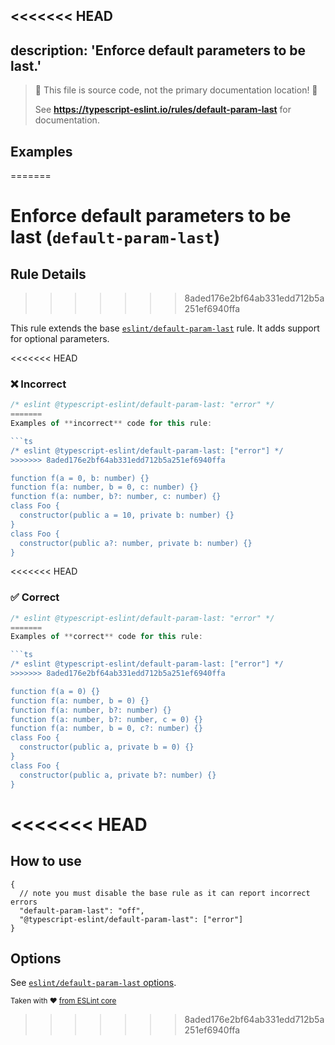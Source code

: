 <<<<<<< HEAD
---
description: 'Enforce default parameters to be last.'
---

> 🛑 This file is source code, not the primary documentation location! 🛑
>
> See **https://typescript-eslint.io/rules/default-param-last** for documentation.

## Examples
=======
# Enforce default parameters to be last (`default-param-last`)

## Rule Details
>>>>>>> 8aded176e2bf64ab331edd712b5a251ef6940ffa

This rule extends the base [`eslint/default-param-last`](https://eslint.org/docs/rules/default-param-last) rule.
It adds support for optional parameters.

<<<<<<< HEAD
<!--tabs-->

### ❌ Incorrect

```ts
/* eslint @typescript-eslint/default-param-last: "error" */
=======
Examples of **incorrect** code for this rule:

```ts
/* eslint @typescript-eslint/default-param-last: ["error"] */
>>>>>>> 8aded176e2bf64ab331edd712b5a251ef6940ffa

function f(a = 0, b: number) {}
function f(a: number, b = 0, c: number) {}
function f(a: number, b?: number, c: number) {}
class Foo {
  constructor(public a = 10, private b: number) {}
}
class Foo {
  constructor(public a?: number, private b: number) {}
}
```

<<<<<<< HEAD
### ✅ Correct

```ts
/* eslint @typescript-eslint/default-param-last: "error" */
=======
Examples of **correct** code for this rule:

```ts
/* eslint @typescript-eslint/default-param-last: ["error"] */
>>>>>>> 8aded176e2bf64ab331edd712b5a251ef6940ffa

function f(a = 0) {}
function f(a: number, b = 0) {}
function f(a: number, b?: number) {}
function f(a: number, b?: number, c = 0) {}
function f(a: number, b = 0, c?: number) {}
class Foo {
  constructor(public a, private b = 0) {}
}
class Foo {
  constructor(public a, private b?: number) {}
}
```
<<<<<<< HEAD
=======

## How to use

```jsonc
{
  // note you must disable the base rule as it can report incorrect errors
  "default-param-last": "off",
  "@typescript-eslint/default-param-last": ["error"]
}
```

## Options

See [`eslint/default-param-last` options](https://eslint.org/docs/rules/default-param-last#options).

<sup>Taken with ❤️ [from ESLint core](https://github.com/eslint/eslint/blob/master/docs/rules/default-param-last.md)</sup>
>>>>>>> 8aded176e2bf64ab331edd712b5a251ef6940ffa
